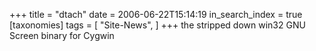 +++
title = "dtach"
date = 2006-06-22T15:14:19
in_search_index = true
[taxonomies]
tags = [
    "Site-News",
]
+++
the stripped down win32 GNU Screen binary for Cygwin
